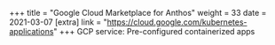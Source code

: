 +++
title = "Google Cloud Marketplace for Anthos"
weight = 33
date = 2021-03-07
[extra]
link = "https://cloud.google.com/kubernetes-applications"
+++
GCP service: Pre-configured containerized apps

